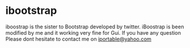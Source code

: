 ibootstrap
==========

iboostrap is the sister to Bootstrap developed by twitter. iBoostrap is been modified by me and it working very fine for Gui. If you have any question Please dont hesitate to contact me on iportable@yahoo.com
